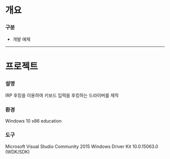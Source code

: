 # 개요
### 구분
- 개발 예제

--- 
# 프로젝트
### 설명
IRP 후킹을 이용하여 키보드 입력을 후킹하는 드라이버를 제작

### 환경
Windows 10 x86 education

### 도구
Microsoft Visual Studio Community 2015
Windows Driver Kit   10.0.15063.0 (WDK/SDK)



